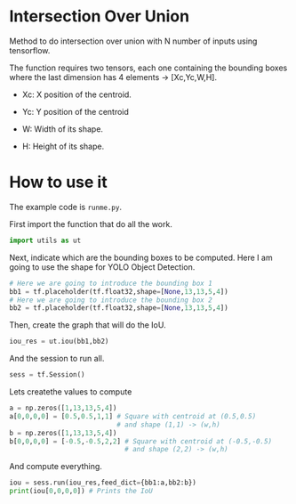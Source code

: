 # Intersection Over Union
Method to do intersection over union with N number of inputs using tensorflow.

The function requires two tensors, each one containing the bounding boxes where the last dimension has 4 elements -> [Xc,Yc,W,H].

- Xc: X position of the centroid.

- Yc: Y position of the centroid

- W: Width of its shape.

- H: Height of its shape.

# How to use it
The example code is ```runme.py```.

First import the function that do all the work.
```python
import utils as ut
```

Next, indicate which are the bounding boxes to be computed.
Here I am going to use the shape for YOLO Object Detection.
```python
# Here we are going to introduce the bounding box 1
bb1 = tf.placeholder(tf.float32,shape=[None,13,13,5,4])
# Here we are going to introduce the bounding box 2
bb2 = tf.placeholder(tf.float32,shape=[None,13,13,5,4])
```

Then, create the graph that will do the IoU.
```python
iou_res = ut.iou(bb1,bb2)
```

And the session to run all.
```python
sess = tf.Session()
```

Lets createthe values to compute
```python
a = np.zeros([1,13,13,5,4])
a[0,0,0,0] = [0.5,0.5,1,1] # Square with centroid at (0.5,0.5)
                           # and shape (1,1) -> (w,h)
b = np.zeros([1,13,13,5,4])
b[0,0,0,0] = [-0.5,-0.5,2,2] # Square with centroid at (-0.5,-0.5)
                             # and shape (2,2) -> (w,h)
```

And compute everything.
```python
iou = sess.run(iou_res,feed_dict={bb1:a,bb2:b})
print(iou[0,0,0,0]) # Prints the IoU 
```
